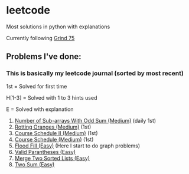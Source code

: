 # leetcode

Most solutions in python with explanations

Currently following [Grind 75](https://www.techinterviewhandbook.org/grind75/?mode=all&weeks=0&hours=0&order=difficulty&grouping=topics)

## Problems I've done:
### This is basically my leetcode journal (sorted by most recent)
1st = Solved for first time

H[1-3] = Solved with 1 to 3 hints used

E = Solved with explanation

1. [Number of Sub-arrays With Odd Sum (Medium)](https://leetcode.com/problems/number-of-sub-arrays-with-odd-sum/description/?envType=daily-question&envId=2025-02-25) (daily 1st)
2. [Rotting Oranges (Medium)](https://leetcode.com/problems/rotting-oranges) (1st)
3. [Course Schedule II (Medium)](https://leetcode.com/problems/course-schedule-ii) (1st)
4. [Course Schedule (Medium)](https://leetcode.com/problems/course-schedule) (1st)
5. [Flood Fill (Easy)](https://leetcode.com/problems/flood-fill) (Here I start to do graph problems)
6. [Valid Parantheses (Easy)](https://leetcode.com/problems/merge-two-sorted-lists)
7. [Merge Two Sorted Lists (Easy)](https://leetcode.com/problems/merge-two-sorted-lists)
8. [Two Sum (Easy)](https://leetcode.com/problems/two-sum)